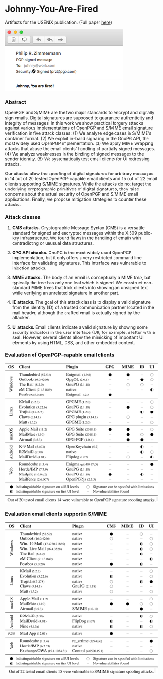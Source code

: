 # Johnny-You-Are-Fired
Artifacts for the USENIX publication. (Full paper [here](https://TBD))

![Forged PGP signature of Phil Zimmermann](assets/forged.png)

### Abstract
OpenPGP and S/MIME are the two major standards to encrypt and digitally sign emails. Digital signatures are supposed to guarantee authenticity and integrity of messages. In this work we show practical forgery attacks against various implementations of OpenPGP and S/MIME email signature verification in five attack classes: (1) We analyze edge cases in S/MIME's container format. (2) We exploit in-band signaling in the GnuPG API, the most widely used OpenPGP implementation. (3) We apply MIME wrapping attacks that abuse the email clients' handling of partially signed messages. (4) We analyze weaknesses in the binding of signed messages to the sender identity. (5) We systematically test email clients for UI redressing attacks.

Our attacks allow the spoofing of digital signatures for arbitrary messages in 14 out of 20 tested OpenPGP-capable email clients and 15 out of 22 email clients supporting S/MIME signatures. While the attacks do not target the underlying cryptographic primitives of digital signatures, they raise concerns about the actual security of OpenPGP and S/MIME email applications. Finally, we propose mitigation strategies to counter these attacks.

### Attack classes

1. **CMS attacks.** Cryptographic Message Syntax (CMS) is a versatile standard for signed and encrypted messages within the X.509 public-key infrastructure. We found flaws in the handling of emails with contradicting or unusual data structures.

2. **GPG API attacks.** GnuPG is the most widely used OpenPGP implementation, but it only offers a very restricted command line interface for validating signatures. This interface was vulnerable to injection attacks.

3. **MIME attacks.** The body of an email is conceptually a MIME *tree*, but typically the tree has only one leaf which is signed. We construct non-standard MIME trees that trick clients into showing an unsigned text while verifying an unrelated signature in another part.

4. **ID attacks.** The goal of this attack class is to display a valid signature from the identity (ID) of a trusted communication partner located in the mail header, although the crafted email is actually signed by the attacker.

5. **UI attacks.** Email clients indicate a valid signature by showing some security indicators in the user interface (UI), for example, a letter with a seal. However, several clients allow the mimicking of important UI elements by using HTML, CSS, and other embedded content.

### Evaluation of OpenPGP-capable email clients
![Evaluation of OpenPGP-capable email clients](assets/eval-pgp.png)

### Evaluation email clients supportin S/MIME
![Evaluation email clients supportin S/MIME](assets/eval-smime.png)
